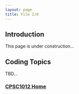 ```yaml
---
layout: page
title: File I/O
---
```

## Introduction
This page is under construction...

## Coding Topics
TBD...

### [CPSC1012 Home](../)